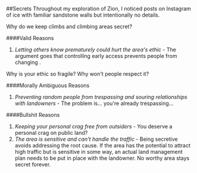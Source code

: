 ##Secrets
Throughout my exploration of Zion, I noticed posts on Instagram of ice with familiar sandstone walls but intentionally no details.

Why do we keep climbs and climbing areas secret?

####Valid Reasons
1) *Letting others know prematurely could hurt the area's ethic* - The argument goes that controlling early access prevents people from changing .

Why is your ethic so fragile? Why won't people respect it? 

####Morally Ambiguous Reasons
1) *Preventing random people from trespassing and souring relationships with landowners* - The problem is... you're already trespassing...

####Bullshit Reasons
1) *Keeping your personal crag free from outsiders* - You deserve a personal crag on public land?
2) *The area is sensitive and can't handle the traffic* - Being secretive avoids addressing the root cause. If the area has the potential to attract high traffic but is sensitive in some way, an actual land management plan needs to be put in place with the landowner. No worthy area stays secret forever.